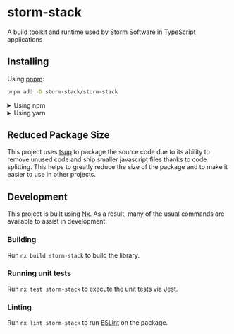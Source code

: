 <!-- START header -->
<!-- END header -->

# storm-stack

A build toolkit and runtime used by Storm Software in TypeScript applications

<!-- START doctoc -->
<!-- END doctoc -->

## Installing

Using [pnpm](http://pnpm.io):

```bash
pnpm add -D storm-stack/storm-stack
```

<details>
  <summary>Using npm</summary>

```bash
npm install -D storm-stack/storm-stack
```

</details>

<details>
  <summary>Using yarn</summary>

```bash
yarn add -D storm-stack/storm-stack
```

</details>

## Reduced Package Size

This project uses [tsup](https://tsup.egoist.dev/) to package the source code
due to its ability to remove unused code and ship smaller javascript files
thanks to code splitting. This helps to greatly reduce the size of the package
and to make it easier to use in other projects.

## Development

This project is built using [Nx](https://nx.dev). As a result, many of the usual
commands are available to assist in development.

### Building

Run `nx build storm-stack` to build the library.

### Running unit tests

Run `nx test storm-stack` to execute the unit tests via
[Jest](https://jestjs.io).

### Linting

Run `nx lint storm-stack` to run [ESLint](https://eslint.org/) on the package.

<!-- START footer -->
<!-- END footer -->
